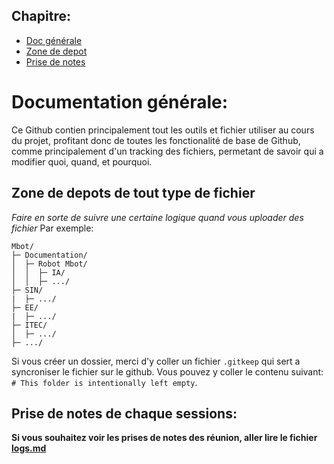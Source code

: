 ## Chapitre:

- [Doc générale](https://github.com/neoluigi4123/Mbot/tree/main?tab=readme-ov-file#documentation-g%C3%A9n%C3%A9rale)
- [Zone de depot](https://github.com/neoluigi4123/Mbot/tree/main?tab=readme-ov-file#zone-de-depots-de-tout-type-de-fichier)
- [Prise de notes](https://github.com/neoluigi4123/Mbot/tree/main?tab=readme-ov-file#prise-de-notes-de-chaque-sessions)

# Documentation générale:

Ce Github contien principalement tout les outils et fichier utiliser au cours du projet, profitant donc de toutes les fonctionalité de base de Github, comme principalement d'un tracking des fichiers, permetant de savoir qui a modifier quoi, quand, et pourquoi.

## Zone de depots de tout type de fichier

*Faire en sorte de suivre une certaine logique quand vous uploader des fichier*
Par exemple:
```
Mbot/
├─ Documentation/
│  ├─ Robot Mbot/
│  │  ├─ IA/
│  │  ├─ .../
├─ SIN/
|  ├─ .../
├─ EE/
|  ├─ .../
├─ ITEC/
│  ├─ .../
├─ .../
```

Si vous créer un dossier, merci d'y coller un fichier `.gitkeep` qui sert a syncroniser le fichier sur le github. Vous pouvez y coller le contenu suivant: `# This folder is intentionally left empty`.

## Prise de notes de chaque sessions:

**Si vous souhaitez voir les prises de notes des réunion, aller lire le fichier [logs.md](https://github.com/neoluigi4123/Mbot/blob/main/Logs.md)**
